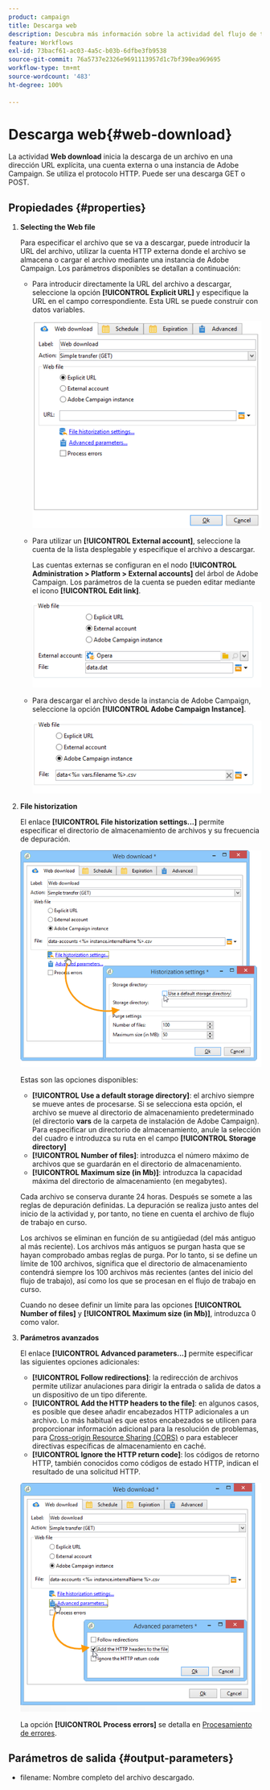```yaml
---
product: campaign
title: Descarga web
description: Descubra más información sobre la actividad del flujo de trabajo Descarga web
feature: Workflows
exl-id: 73bacf61-ac03-4a5c-b03b-6dfbe3fb9538
source-git-commit: 76a5737e2326e9691113957d1c7bf390ea969695
workflow-type: tm+mt
source-wordcount: '483'
ht-degree: 100%

---
```


# Descarga web{#web-download}



La actividad **Web download** inicia la descarga de un archivo en una dirección URL explícita, una cuenta externa o una instancia de Adobe Campaign. Se utiliza el protocolo HTTP. Puede ser una descarga GET o POST.

## Propiedades {#properties}

1. **Selecting the Web file**

   Para especificar el archivo que se va a descargar, puede introducir la URL del archivo, utilizar la cuenta HTTP externa donde el archivo se almacena o cargar el archivo mediante una instancia de Adobe Campaign. Los parámetros disponibles se detallan a continuación:

   * Para introducir directamente la URL del archivo a descargar, seleccione la opción **[!UICONTROL Explicit URL]** y especifique la URL en el campo correspondiente. Esta URL se puede construir con datos variables.

     ![](assets/download_web_edit.png)

   * Para utilizar un **[!UICONTROL External account]**, seleccione la cuenta de la lista desplegable y especifique el archivo a descargar.

     Las cuentas externas se configuran en el nodo **[!UICONTROL Administration > Platform > External accounts]** del árbol de Adobe Campaign. Los parámetros de la cuenta se pueden editar mediante el icono **[!UICONTROL Edit link]**.

     ![](assets/download_web_edit_external.png)

   * Para descargar el archivo desde la instancia de Adobe Campaign, seleccione la opción **[!UICONTROL Adobe Campaign Instance]**.

     ![](assets/download_web_edit_instance.png)

1. **File historization**

   El enlace **[!UICONTROL File historization settings...]** permite especificar el directorio de almacenamiento de archivos y su frecuencia de depuración.

   ![](assets/download_web_edit_hist.png)

   Estas son las opciones disponibles:

   * **[!UICONTROL Use a default storage directory]**: el archivo siempre se mueve antes de procesarse. Si se selecciona esta opción, el archivo se mueve al directorio de almacenamiento predeterminado (el directorio **vars** de la carpeta de instalación de Adobe Campaign). Para especificar un directorio de almacenamiento, anule la selección del cuadro e introduzca su ruta en el campo **[!UICONTROL Storage directory]**
   * **[!UICONTROL Number of files]**: introduzca el número máximo de archivos que se guardarán en el directorio de almacenamiento.
   * **[!UICONTROL Maximum size (in Mb)]**: introduzca la capacidad máxima del directorio de almacenamiento (en megabytes).

   Cada archivo se conserva durante 24 horas. Después se somete a las reglas de depuración definidas. La depuración se realiza justo antes del inicio de la actividad y, por tanto, no tiene en cuenta el archivo de flujo de trabajo en curso.

   Los archivos se eliminan en función de su antigüedad (del más antiguo al más reciente). Los archivos más antiguos se purgan hasta que se hayan comprobado ambas reglas de purga. Por lo tanto, si se define un límite de 100 archivos, significa que el directorio de almacenamiento contendrá siempre los 100 archivos más recientes (antes del inicio del flujo de trabajo), así como los que se procesan en el flujo de trabajo en curso.

   Cuando no desee definir un límite para las opciones **[!UICONTROL Number of files]** y **[!UICONTROL Maximum size (in Mb)]**, introduzca 0 como valor.

1. **Parámetros avanzados**

   El enlace **[!UICONTROL Advanced parameters...]** permite especificar las siguientes opciones adicionales:

   * **[!UICONTROL Follow redirections]**: la redirección de archivos permite utilizar anulaciones para dirigir la entrada o salida de datos a un dispositivo de un tipo diferente.
   * **[!UICONTROL Add the HTTP headers to the file]**: en algunos casos, es posible que desee añadir encabezados HTTP adicionales a un archivo. Lo más habitual es que estos encabezados se utilicen para proporcionar información adicional para la resolución de problemas, para [Cross-origin Resource Sharing (CORS)](https://developer.mozilla.org/docs/Web/HTTP/CORS) o para establecer directivas específicas de almacenamiento en caché.
   * **[!UICONTROL Ignore the HTTP return code]**: los códigos de retorno HTTP, también conocidos como códigos de estado HTTP, indican el resultado de una solicitud HTTP.

   ![](assets/download_web_edit_advanced.png)

   La opción **[!UICONTROL Process errors]** se detalla en [Procesamiento de errores](monitor-workflow-execution.md#processing-errors).

## Parámetros de salida {#output-parameters}

* filename: Nombre completo del archivo descargado.
